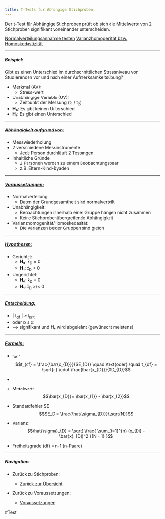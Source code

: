 ```yaml
---
title: T-Tests für Abhängige Stichproben
---
```


Der t-Test für Abhängige Stichproben prüft ob sich die Mittelwerte von 2 Stichproben signifikant voneinander unterscheiden.

[Normalverteilungsannahme testen](/normalverteilungsannahme-testen)
[Varianzhomogenität bzw. Homoskedastizität](/varianzhomogenitaet-bzw-homoskedastizitaet)

---

##### Beispiel:

Gibt es einen Unterschied im durchschnittlichen Stressniveau von Studierenden vor und nach einer Aufmerksamkeitsübung?

* Merkmal (AV):
  * Stress-wert
* Unabhängige Variable (UV):
  * Zeitpunkt der Messung (t<sub>1</sub> / t<sub>2</sub>)
* **H₀**: Es gibt keinen Unterschied
* **H₁**: Es gibt einen Unterschied

---

##### <u>Abhängigkeit aufgrund von:</u>

* Messwiederholung
* 2 verschiedene Messinstrumente
  * Jede Person durchläuft 2 Testungen
* Inhaltliche Gründe
  * 2 Personen werden zu einem Beobachtungspaar
  * z.B. Eltern-Kind-Dyaden

---

##### <u>Voraussetzungen:</u>

* Normalverteilung
  * Daten der Grundgesamtheit sind normalverteilt
* Unabhängigkeit:
  * Beobachtungen innerhalb einer Gruppe hängen nicht zusammen
  * Keine Stichprobenübergreifende Abhängigkeit
* Varianzhomogenität/Homoskedasität:
  * Die Varianzen beider Gruppen sind gleich

---

##### <u>Hypothesen:</u>

* Gerichtet:
  * **H₀**: x̄<sub>D</sub> = 0
  * **H₁**: x̄<sub>D</sub> ≠ 0
* Ungerichtet:
  * **H₀**: x̄<sub>D</sub> = 0
  * **H₁**: x̄<sub>D</sub> >/\< 0

---

##### <u>Entscheidung:</u>

* \| t<sub>df</sub> | ≥ t<sub>krit</sub>
* oder p ≤ α
* --> signifikant und **H₀** wird abgelehnt (gewünscht meistens)

---

##### <u>Formeln:</u>

* t<sub>df</sub> :
  $$t_{df} = \frac{\bar{x_{D}}}{SE_{D}} \quad \text{oder} \quad t_{df} = \sqrt{n} \cdot \frac{\bar{x_{D}}}{SD_{D}}$$

* 

* Mittelwert:
  $$\bar{x_{D}}= \bar{x_{1}} - \bar{x_{2}}$$
* Standardfehler SE
  $$SE_D = \frac{\hat{\sigma_{D}}}{\sqrt{N}}$$
* Varianz:
  $$\hat{\sigma}_{D} = \sqrt{ \frac{ \sum_{i=1}^{n} (x_{Di} - \bar{x}_{D})^2 }{N - 1} }$$
* Freiheitsgrade (df) = n-1 (n-Paare)

---

##### Navigation:

* Zurück zu Stichproben:
  
  * [Zurück zur Übersicht](/t-tests)
* Zurück zu Voraussetzungen:
  
  * [Voraussetzungen](/abhaengigkeit-nvt)

\#Test
